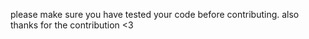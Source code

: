 please make sure you have tested your code before contributing. also thanks for the contribution <3
